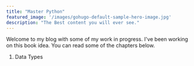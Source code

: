 ```yaml
---
title: "Master Python"
featured_image: '/images/gohugo-default-sample-hero-image.jpg'
description: "The Best content you will ever see."
---
```

Welcome to my blog with some of my work in progress. I've been working on this book idea. You can read some of the chapters below.

1. Data Types

